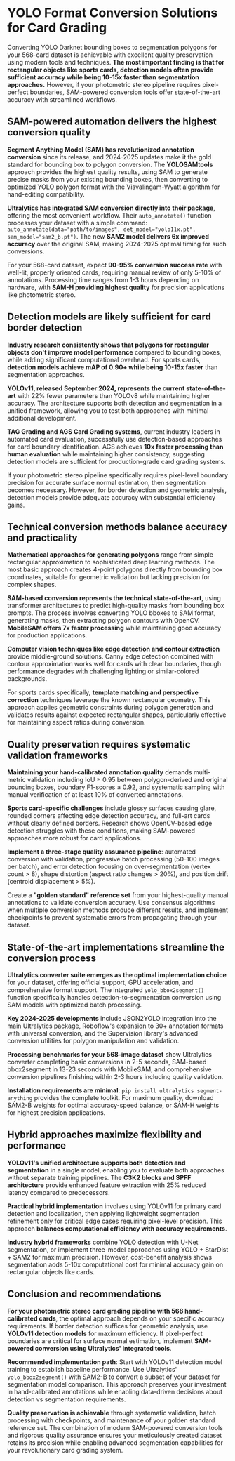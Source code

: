 # YOLO Format Conversion Solutions for Card Grading

Converting YOLO Darknet bounding boxes to segmentation polygons for your 568-card dataset is achievable with excellent quality preservation using modern tools and techniques. **The most important finding is that for rectangular objects like sports cards, detection models often provide sufficient accuracy while being 10-15x faster than segmentation approaches.** However, if your photometric stereo pipeline requires pixel-perfect boundaries, SAM-powered conversion tools offer state-of-the-art accuracy with streamlined workflows.

## SAM-powered automation delivers the highest conversion quality

**Segment Anything Model (SAM) has revolutionized annotation conversion** since its release, and 2024-2025 updates make it the gold standard for bounding box to polygon conversion. The **YOLOSAMtools** approach provides the highest quality results, using SAM to generate precise masks from your existing bounding boxes, then converting to optimized YOLO polygon format with the Visvalingam-Wyatt algorithm for hand-editing compatibility.

**Ultralytics has integrated SAM conversion directly into their package**, offering the most convenient workflow. Their `auto_annotate()` function processes your dataset with a simple command: `auto_annotate(data="path/to/images", det_model="yolo11x.pt", sam_model="sam2_b.pt")`. The new **SAM2 model delivers 6x improved accuracy** over the original SAM, making 2024-2025 optimal timing for such conversions.

For your 568-card dataset, expect **90-95% conversion success rate** with well-lit, properly oriented cards, requiring manual review of only 5-10% of annotations. Processing time ranges from 1-3 hours depending on hardware, with **SAM-H providing highest quality** for precision applications like photometric stereo.

## Detection models are likely sufficient for card border detection

**Industry research consistently shows that polygons for rectangular objects don't improve model performance** compared to bounding boxes, while adding significant computational overhead. For sports cards, **detection models achieve mAP of 0.90+ while being 10-15x faster** than segmentation approaches.

**YOLOv11, released September 2024, represents the current state-of-the-art** with 22% fewer parameters than YOLOv8 while maintaining higher accuracy. The architecture supports both detection and segmentation in a unified framework, allowing you to test both approaches with minimal additional development.

**TAG Grading and AGS Card Grading systems**, current industry leaders in automated card evaluation, successfully use detection-based approaches for card boundary identification. AGS achieves **10x faster processing than human evaluation** while maintaining higher consistency, suggesting detection models are sufficient for production-grade card grading systems.

If your photometric stereo pipeline specifically requires pixel-level boundary precision for accurate surface normal estimation, then segmentation becomes necessary. However, for border detection and geometric analysis, detection models provide adequate accuracy with substantial efficiency gains.

## Technical conversion methods balance accuracy and practicality

**Mathematical approaches for generating polygons** range from simple rectangular approximation to sophisticated deep learning methods. The most basic approach creates 4-point polygons directly from bounding box coordinates, suitable for geometric validation but lacking precision for complex shapes.

**SAM-based conversion represents the technical state-of-the-art**, using transformer architectures to predict high-quality masks from bounding box prompts. The process involves converting YOLO bboxes to SAM format, generating masks, then extracting polygon contours with OpenCV. **MobileSAM offers 7x faster processing** while maintaining good accuracy for production applications.

**Computer vision techniques like edge detection and contour extraction** provide middle-ground solutions. Canny edge detection combined with contour approximation works well for cards with clear boundaries, though performance degrades with challenging lighting or similar-colored backgrounds.

For sports cards specifically, **template matching and perspective correction** techniques leverage the known rectangular geometry. This approach applies geometric constraints during polygon generation and validates results against expected rectangular shapes, particularly effective for maintaining aspect ratios during conversion.

## Quality preservation requires systematic validation frameworks

**Maintaining your hand-calibrated annotation quality** demands multi-metric validation including IoU ≥ 0.95 between polygon-derived and original bounding boxes, boundary F1-scores ≥ 0.92, and systematic sampling with manual verification of at least 10% of converted annotations.

**Sports card-specific challenges** include glossy surfaces causing glare, rounded corners affecting edge detection accuracy, and full-art cards without clearly defined borders. Research shows OpenCV-based edge detection struggles with these conditions, making SAM-powered approaches more robust for card applications.

**Implement a three-stage quality assurance pipeline**: automated conversion with validation, progressive batch processing (50-100 images per batch), and error detection focusing on over-segmentation (vertex count > 8), shape distortion (aspect ratio changes > 20%), and position drift (centroid displacement > 5%).

Create a **"golden standard" reference set** from your highest-quality manual annotations to validate conversion accuracy. Use consensus algorithms when multiple conversion methods produce different results, and implement checkpoints to prevent systematic errors from propagating through your dataset.

## State-of-the-art implementations streamline the conversion process

**Ultralytics converter suite emerges as the optimal implementation choice** for your dataset, offering official support, GPU acceleration, and comprehensive format support. The integrated `yolo_bbox2segment()` function specifically handles detection-to-segmentation conversion using SAM models with optimized batch processing.

**Key 2024-2025 developments** include JSON2YOLO integration into the main Ultralytics package, Roboflow's expansion to 30+ annotation formats with universal conversion, and the Supervision library's advanced conversion utilities for polygon manipulation and validation.

**Processing benchmarks for your 568-image dataset** show Ultralytics converter completing basic conversions in 2-5 seconds, SAM-based bbox2segment in 13-23 seconds with MobileSAM, and comprehensive conversion pipelines finishing within 2-3 hours including quality validation.

**Installation requirements are minimal**: `pip install ultralytics segment-anything` provides the complete toolkit. For maximum quality, download SAM2-B weights for optimal accuracy-speed balance, or SAM-H weights for highest precision applications.

## Hybrid approaches maximize flexibility and performance

**YOLOv11's unified architecture supports both detection and segmentation** in a single model, enabling you to evaluate both approaches without separate training pipelines. The **C3K2 blocks and SPFF architecture** provide enhanced feature extraction with 25% reduced latency compared to predecessors.

**Practical hybrid implementation** involves using YOLOv11 for primary card detection and localization, then applying lightweight segmentation refinement only for critical edge cases requiring pixel-level precision. This approach **balances computational efficiency with accuracy requirements**.

**Industry hybrid frameworks** combine YOLO detection with U-Net segmentation, or implement three-model approaches using YOLO + StarDist + SAM2 for maximum precision. However, cost-benefit analysis shows segmentation adds 5-10x computational cost for minimal accuracy gain on rectangular objects like cards.

## Conclusion and recommendations

**For your photometric stereo card grading pipeline with 568 hand-calibrated cards**, the optimal approach depends on your specific accuracy requirements. If border detection suffices for geometric analysis, use **YOLOv11 detection models** for maximum efficiency. If pixel-perfect boundaries are critical for surface normal estimation, implement **SAM-powered conversion using Ultralytics' integrated tools**.

**Recommended implementation path**: Start with YOLOv11 detection model training to establish baseline performance. Use Ultralytics' `yolo_bbox2segment()` with SAM2-B to convert a subset of your dataset for segmentation model comparison. This approach preserves your investment in hand-calibrated annotations while enabling data-driven decisions about detection vs segmentation requirements.

**Quality preservation is achievable** through systematic validation, batch processing with checkpoints, and maintenance of your golden standard reference set. The combination of modern SAM-powered conversion tools and rigorous quality assurance ensures your meticulously created dataset retains its precision while enabling advanced segmentation capabilities for your revolutionary card grading system.